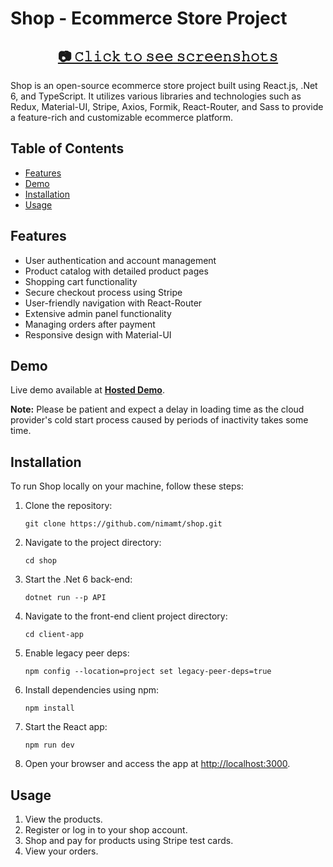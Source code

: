 # Shop - Ecommerce Store Project

<h2 align="center">
  <a href="https://photos.app.goo.gl/q6SoLUbT4fw6xe2r7">📷 𝙲𝚕𝚒𝚌𝚔 𝚝𝚘 𝚜𝚎𝚎 𝚜𝚌𝚛𝚎𝚎𝚗𝚜𝚑𝚘𝚝𝚜</a>
</h2>

Shop is an open-source ecommerce store project built using React.js, .Net 6, and TypeScript. It utilizes various libraries and technologies such as Redux, Material-UI, Stripe, Axios, Formik, React-Router, and Sass to provide a feature-rich and customizable ecommerce platform.

## Table of Contents

- [Features](#features)
- [Demo](#demo)
- [Installation](#installation)
- [Usage](#usage)

## Features

- User authentication and account management
- Product catalog with detailed product pages
- Shopping cart functionality
- Secure checkout process using Stripe
- User-friendly navigation with React-Router
- Extensive admin panel functionality
- Managing orders after payment
- Responsive design with Material-UI

## Demo
Live demo available at **[Hosted Demo](https://shop-wyq1.onrender.com/)**.  

**Note:** Please be patient and expect a delay in loading time as the cloud provider's cold start process caused by periods of inactivity takes some time.

## Installation
To run Shop locally on your machine, follow these steps:

1. Clone the repository:
   ```shell
   git clone https://github.com/nimamt/shop.git
   ```

2. Navigate to the project directory:
   ```shell
   cd shop
   ```

3. Start the .Net 6 back-end:
   ```shell
   dotnet run --p API
   ```

4. Navigate to the front-end client project directory:
   ```shell
   cd client-app
   ```

5. Enable legacy peer deps:
   ```shell
   npm config --location=project set legacy-peer-deps=true
   ```
   
6. Install dependencies using npm:
   ```shell
   npm install
   ```

7. Start the React app:
   ```shell
   npm run dev
   ```

5. Open your browser and access the app at [http://localhost:3000](http://localhost:3000).

## Usage

1. View the products. 
2. Register or log in to your shop account.
3. Shop and pay for products using Stripe test cards.
4. View your orders.
